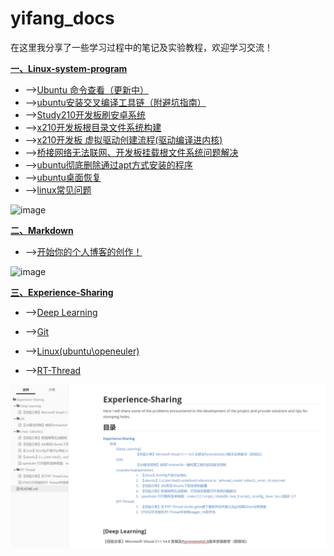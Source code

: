 # yifang_docs

在这里我分享了一些学习过程中的笔记及实验教程，欢迎学习交流！

**[一、Linux-system-program
](https://github.com/kurisaW/Linux-system-program)**

* -->[Ubuntu 命令查看（更新中）](https://github.com/kurisaW/Linux-system-program/blob/main/1.Ubuntu%20%E5%91%BD%E4%BB%A4%E6%9F%A5%E7%9C%8B%EF%BC%88%E6%9B%B4%E6%96%B0%E4%B8%AD%EF%BC%89.md)
* -->[ubuntu安装交叉编译工具链（附避坑指南）](https://github.com/kurisaW/Linux-system-program/blob/main/2.ubuntu%E4%B8%8B%E5%AE%89%E8%A3%85%E4%BA%A4%E5%8F%89%E7%BC%96%E8%AF%91%E9%93%BE.md#ubuntu%E5%AE%89%E8%A3%85%E4%BA%A4%E5%8F%89%E7%BC%96%E8%AF%91%E5%B7%A5%E5%85%B7%E9%93%BE%E9%99%84%E9%81%BF%E5%9D%91%E6%8C%87%E5%8D%97)
* -->[Study210开发板刷安卓系统](https://github.com/kurisaW/Linux-system-program/blob/main/3.Study210%E5%BC%80%E5%8F%91%E6%9D%BF%E5%88%B7%E5%AE%89%E5%8D%93%E7%B3%BB%E7%BB%9F.md)
* -->[x210开发板根目录文件系统构建](https://github.com/kurisaW/Linux-system-program/blob/main/4.x210%E5%BC%80%E5%8F%91%E6%9D%BF%E6%A0%B9%E7%9B%AE%E5%BD%95%E6%96%87%E4%BB%B6%E7%B3%BB%E7%BB%9F%E6%9E%84%E5%BB%BA.md)
* -->[x210开发板 虚拟驱动创建流程(驱动编译进内核)](https://github.com/kurisaW/Linux-system-program/blob/main/5.%20x210%E5%BC%80%E5%8F%91%E6%9D%BF%20%E8%99%9A%E6%8B%9F%E9%A9%B1%E5%8A%A8%E5%88%9B%E5%BB%BA%E6%B5%81%E7%A8%8B(%E9%A9%B1%E5%8A%A8%E7%BC%96%E8%AF%91%E8%BF%9B%E5%86%85%E6%A0%B8).md)
* -->[桥接网络无法联网、开发板挂载根文件系统问题解决](https://github.com/kurisaW/Linux-system-program/blob/main/6.%E6%A1%A5%E6%8E%A5%E7%BD%91%E7%BB%9C%E6%97%A0%E6%B3%95%E8%81%94%E7%BD%91%E3%80%81%E5%BC%80%E5%8F%91%E6%9D%BF%E6%8C%82%E8%BD%BD%E6%A0%B9%E6%96%87%E4%BB%B6%E7%B3%BB%E7%BB%9F%E9%97%AE%E9%A2%98%E8%A7%A3%E5%86%B3.md)
* -->[ubuntu彻底删除通过apt方式安装的程序](https://github.com/kurisaW/Linux-system-program/blob/main/7.ubuntu%E5%BD%BB%E5%BA%95%E5%88%A0%E9%99%A4%E9%80%9A%E8%BF%87apt%E6%96%B9%E5%BC%8F%E5%AE%89%E8%A3%85%E7%9A%84%E7%A8%8B%E5%BA%8F.md)
* -->[ubuntu桌面恢复](https://github.com/kurisaW/Linux-system-program/blob/main/8.ubuntu%E6%A1%8C%E9%9D%A2%E6%81%A2%E5%A4%8D%EF%BC%8820.04%EF%BC%89.md)
* -->[linux常见问题](https://github.com/kurisaW/Linux-system-program/blob/main/9.linux%E5%B8%B8%E8%A7%81%E9%97%AE%E9%A2%98.md)

![image](https://user-images.githubusercontent.com/98592772/191179367-94250c77-2244-42b0-a89e-7cfe8948f8cd.png)

**[二、Markdown](https://github.com/kurisaW/Markdown)**

* -->[开始你的个人博客的创作！](https://github.com/kurisaW/Markdown/blob/main/%E3%80%90Markdown%E3%80%91%E5%BC%80%E5%A7%8B%E4%BD%A0%E7%9A%84%E4%B8%AA%E4%BA%BA%E5%8D%9A%E5%AE%A2%E7%9A%84%E5%88%9B%E4%BD%9C%EF%BC%81.md)

![image](https://user-images.githubusercontent.com/98592772/191181021-f5b095eb-3139-4b28-b32e-ae4ca5f9d970.png)

**[三、Experience-Sharing](https://github.com/kurisaW/Experience-Sharing)**

* -->[Deep Learning](https://github.com/kurisaW/Experience-Sharing/tree/main/Deep%20Learning)
* -->[Git](https://github.com/kurisaW/Experience-Sharing/tree/main/Git)
* -->[Linux(ubuntu\openeuler)](https://github.com/kurisaW/Experience-Sharing/tree/main/Linux%EF%BC%88ubuntu%EF%BC%89)

* -->[RT-Thread](https://github.com/kurisaW/Experience-Sharing/tree/main/RT-Thread)

![image-20220920164423838](https://raw.githubusercontent.com/kurisaW/picbed/main/img/202209201644108.png)
